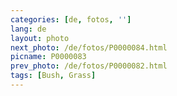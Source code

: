 ```yaml
---
categories: [de, fotos, '']
lang: de
layout: photo
next_photo: /de/fotos/P0000084.html
picname: P0000083
prev_photo: /de/fotos/P0000082.html
tags: [Bush, Grass]
---
```

